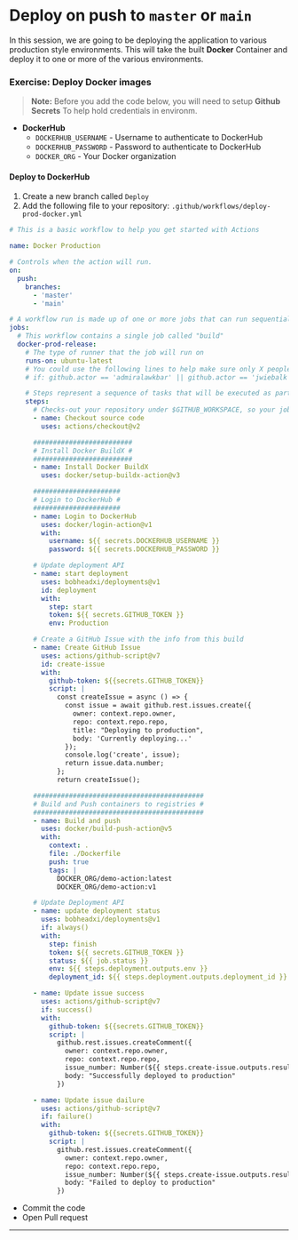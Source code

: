 # Deploy on push to `master` or `main`

In this session, we are going to be deploying the application to various production style environments. This will take the built **Docker** Container and deploy it to one or more of the various environments.

### Exercise: Deploy Docker images

> **Note:** Before you add the code below, you will need to setup **Github Secrets** To help hold credentials in environm.

- **DockerHub**
  - `DOCKERHUB_USERNAME` - Username to authenticate to DockerHub
  - `DOCKERHUB_PASSWORD` - Password to authenticate to DockerHub
  - `DOCKER_ORG`         - Your Docker organization

#### Deploy to DockerHub

1. Create a new branch called `Deploy`
1. Add the following file to your repository: `.github/workflows/deploy-prod-docker.yml`


```yaml
# This is a basic workflow to help you get started with Actions

name: Docker Production

# Controls when the action will run.
on:
  push:
    branches:
      - 'master'
      - 'main'

# A workflow run is made up of one or more jobs that can run sequentially or in parallel
jobs:
  # This workflow contains a single job called "build"
  docker-prod-release:
    # The type of runner that the job will run on
    runs-on: ubuntu-latest
    # You could use the following lines to help make sure only X people start the workflow
    # if: github.actor == 'admiralawkbar' || github.actor == 'jwiebalk'

    # Steps represent a sequence of tasks that will be executed as part of the job
    steps:
      # Checks-out your repository under $GITHUB_WORKSPACE, so your job can access it
      - name: Checkout source code
        uses: actions/checkout@v2

      #########################
      # Install Docker BuildX #
      #########################
      - name: Install Docker BuildX
        uses: docker/setup-buildx-action@v3

      ######################
      # Login to DockerHub #
      ######################
      - name: Login to DockerHub
        uses: docker/login-action@v1
        with:
          username: ${{ secrets.DOCKERHUB_USERNAME }}
          password: ${{ secrets.DOCKERHUB_PASSWORD }}

      # Update deployment API
      - name: start deployment
        uses: bobheadxi/deployments@v1
        id: deployment
        with:
          step: start
          token: ${{ secrets.GITHUB_TOKEN }}
          env: Production

      # Create a GitHub Issue with the info from this build
      - name: Create GitHub Issue
        uses: actions/github-script@v7
        id: create-issue
        with:
          github-token: ${{secrets.GITHUB_TOKEN}}
          script: |
            const createIssue = async () => {
              const issue = await github.rest.issues.create({
                owner: context.repo.owner,
                repo: context.repo.repo,
                title: "Deploying to production",
                body: 'Currently deploying...'
              });
              console.log('create', issue);
              return issue.data.number;
            };
            return createIssue();

      ###########################################
      # Build and Push containers to registries #
      ###########################################
      - name: Build and push
        uses: docker/build-push-action@v5
        with:
          context: .
          file: ./Dockerfile
          push: true
          tags: |
            DOCKER_ORG/demo-action:latest
            DOCKER_ORG/demo-action:v1

      # Update Deployment API
      - name: update deployment status
        uses: bobheadxi/deployments@v1
        if: always()
        with:
          step: finish
          token: ${{ secrets.GITHUB_TOKEN }}
          status: ${{ job.status }}
          env: ${{ steps.deployment.outputs.env }}
          deployment_id: ${{ steps.deployment.outputs.deployment_id }}

      - name: Update issue success
        uses: actions/github-script@v7
        if: success()
        with:
          github-token: ${{secrets.GITHUB_TOKEN}}
          script: |
            github.rest.issues.createComment({
              owner: context.repo.owner,
              repo: context.repo.repo,
              issue_number: Number(${{ steps.create-issue.outputs.result }}),
              body: "Successfully deployed to production"
            })

      - name: Update issue dailure
        uses: actions/github-script@v7
        if: failure()
        with:
          github-token: ${{secrets.GITHUB_TOKEN}}
          script: |
            github.rest.issues.createComment({
              owner: context.repo.owner,
              repo: context.repo.repo,
              issue_number: Number(${{ steps.create-issue.outputs.result }}),
              body: "Failed to deploy to production"
            })

```

- Commit the code
- Open Pull request

---

